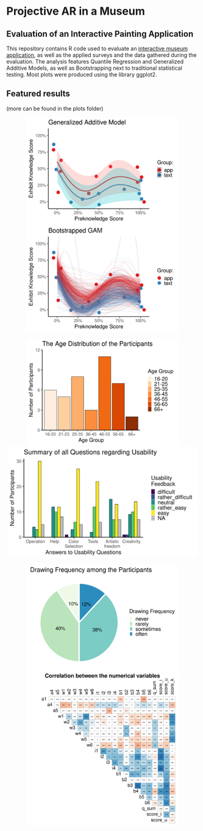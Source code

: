 # Projective AR in a Museum
## Evaluation of an Interactive Painting Application

This repository contains R code used to evaluate an [interactive museum application](https://github.com/timkaiser/Paintique), as well as the applied surveys and the data gathered during the evaluation.
The analysis features Quantile Regression and Generalized Additive Models, as well as Bootstrapping next to traditional statistical testing. Most plots were produced using the library ggplot2.

## Featured results 
(more can be found in the plots folder)

<p align="center">
  <img src="plots/Survey2/gam_reg_CI.png" width="400" title="GAM">
  <img src="plots/Survey2/gam_boot.png" width="400" title="Bootstrapped GAM">
</p>
<p align="center">
  <img src="plots/Survey1/dataplot_1_Age Group.png" width="400" title="Age">
  <img src="plots/Survey1/dataplot_usability_questions_cut5.png" width="500" title="Usability">
</p>
<p align="center">
  <img src="plots/Survey1/piechart_5_Drawing Frequency.png" width="400" title="Age">
  <img src="plots/Survey1/corrplot.png" width="400" title="Usability">
</p>
